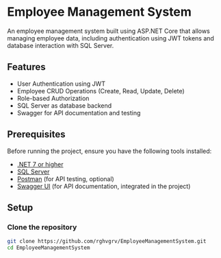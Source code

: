 # Employee Management System

An employee management system built using ASP.NET Core that allows managing employee data, including authentication using JWT tokens and database interaction with SQL Server.

## Features

- User Authentication using JWT
- Employee CRUD Operations (Create, Read, Update, Delete)
- Role-based Authorization
- SQL Server as database backend
- Swagger for API documentation and testing

## Prerequisites

Before running the project, ensure you have the following tools installed:

- [.NET 7 or higher](https://dotnet.microsoft.com/download)
- [SQL Server](https://www.microsoft.com/en-us/sql-server/sql-server-downloads)
- [Postman](https://www.postman.com/) (for API testing, optional)
- [Swagger UI](https://swagger.io/tools/swagger-ui/) (for API documentation, integrated in the project)

## Setup

### Clone the repository

```bash
git clone https://github.com/rghvgrv/EmployeeManagementSystem.git
cd EmployeeManagementSystem
